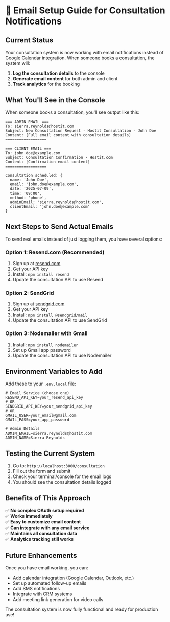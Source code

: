 # 📧 Email Setup Guide for Consultation Notifications

## Current Status

Your consultation system is now working with email notifications instead of Google Calendar integration. When someone books a consultation, the system will:

1. **Log the consultation details** to the console
2. **Generate email content** for both admin and client
3. **Track analytics** for the booking

## What You'll See in the Console

When someone books a consultation, you'll see output like this:

```
=== ADMIN EMAIL ===
To: sierra.reynolds@hostit.com
Subject: New Consultation Request - Hostit Consultation - John Doe
Content: [Full email content with consultation details]
==================

=== CLIENT EMAIL ===
To: john.doe@example.com
Subject: Consultation Confirmation - Hostit.com
Content: [Confirmation email content]
==================

Consultation scheduled: {
  name: 'John Doe',
  email: 'john.doe@example.com',
  date: '2025-07-09',
  time: '09:00',
  method: 'phone',
  adminEmail: 'sierra.reynolds@hostit.com',
  clientEmail: 'john.doe@example.com'
}
```

## Next Steps to Send Actual Emails

To send real emails instead of just logging them, you have several options:

### Option 1: Resend.com (Recommended)
1. Sign up at [resend.com](https://resend.com)
2. Get your API key
3. Install: `npm install resend`
4. Update the consultation API to use Resend

### Option 2: SendGrid
1. Sign up at [sendgrid.com](https://sendgrid.com)
2. Get your API key
3. Install: `npm install @sendgrid/mail`
4. Update the consultation API to use SendGrid

### Option 3: Nodemailer with Gmail
1. Install: `npm install nodemailer`
2. Set up Gmail app password
3. Update the consultation API to use Nodemailer

## Environment Variables to Add

Add these to your `.env.local` file:

```env
# Email Service (choose one)
RESEND_API_KEY=your_resend_api_key
# OR
SENDGRID_API_KEY=your_sendgrid_api_key
# OR
GMAIL_USER=your_email@gmail.com
GMAIL_PASS=your_app_password

# Admin Details
ADMIN_EMAIL=sierra.reynolds@hostit.com
ADMIN_NAME=Sierra Reynolds
```

## Testing the Current System

1. Go to: `http://localhost:3000/consultation`
2. Fill out the form and submit
3. Check your terminal/console for the email logs
4. You should see the consultation details logged

## Benefits of This Approach

✅ **No complex OAuth setup required**  
✅ **Works immediately**  
✅ **Easy to customize email content**  
✅ **Can integrate with any email service**  
✅ **Maintains all consultation data**  
✅ **Analytics tracking still works**  

## Future Enhancements

Once you have email working, you can:
- Add calendar integration (Google Calendar, Outlook, etc.)
- Set up automated follow-up emails
- Add SMS notifications
- Integrate with CRM systems
- Add meeting link generation for video calls

The consultation system is now fully functional and ready for production use! 
